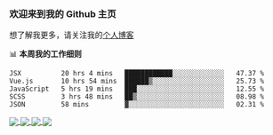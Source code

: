 ### 欢迎来到我的 Github 主页

想了解我更多，请关注我的[个人博客](https://chinesee.github.io/my-awsome-blog/)


📊 **本周我的工作细则**
<!--START_SECTION:waka-->
```text
JSX          20 hrs 4 mins   ████████████░░░░░░░░░░░░░   47.37 % 
Vue.js       10 hrs 54 mins  ██████▒░░░░░░░░░░░░░░░░░░   25.73 % 
JavaScript   5 hrs 19 mins   ███░░░░░░░░░░░░░░░░░░░░░░   12.55 % 
SCSS         3 hrs 48 mins   ██▒░░░░░░░░░░░░░░░░░░░░░░   08.98 % 
JSON         58 mins         ▓░░░░░░░░░░░░░░░░░░░░░░░░   02.31 % 
```
<!--END_SECTION:waka-->

<a href="https://github.com/anuraghazra/github-readme-stats/blob/master/readme_cn.md">
  <img align="center" src="https://github-readme-stats.vercel.app/api?username=Chinesee&show_icons=true&title_color=ffcb6b&text_color=9aaccd&icon_color=82aaff&bg_color=292d3e" />
</a>
<a href="https://github.com/anuraghazra/github-readme-stats/blob/master/readme_cn.md">
  <img align="center" src="https://github-readme-stats.anuraghazra1.vercel.app/api/top-langs/?username=Chinesee&layout=compact&title_color=ffcb6b&text_color=9aaccd&icon_color=82aaff&bg_color=292d3e" />
</a>
  
<a href="https://github.com/Chinesee/eason-club">
  <img align="center" src="https://github-readme-stats.vercel.app/api/pin/?username=Chinesee&repo=eason-club&title_color=ffcb6b&text_color=9aaccd&icon_color=82aaff&bg_color=292d3e" />
</a>
<a href="https://github.com/Chinesee/love-share-service" target="_blank">
  <img align="center" src="https://github-readme-stats.vercel.app/api/pin/?username=Chinesee&repo=love-share-service&title_color=ffcb6b&text_color=9aaccd&icon_color=82aaff&bg_color=292d3e" />
</a>
